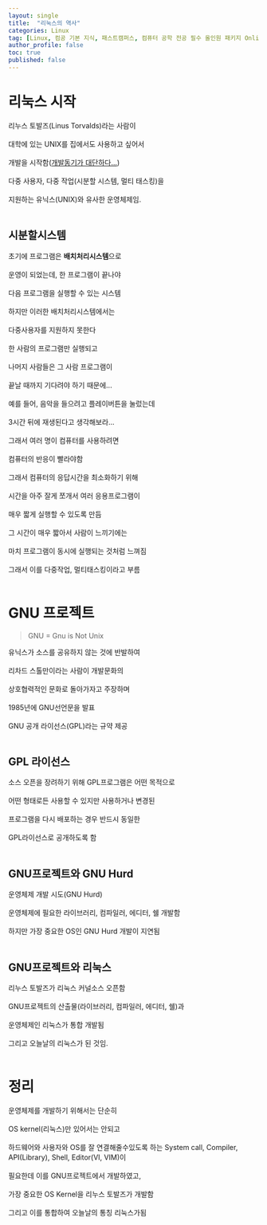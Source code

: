 ```yaml
---
layout: single
title:  "리눅스의 역사"
categories: Linux
tag: [Linux, 컴공 기본 지식, 패스트캠퍼스, 컴퓨터 공학 전공 필수 올인원 패키지 Online]
author_profile: false
toc: true
published: false
---
```


# 리눅스 시작
리누스 토발즈(Linus Torvalds)라는 사람이<br><br>
대학에 있는 UNIX를 집에서도 사용하고 싶어서<br><br>
개발을 시작함(<u>개발동기가 대단하다...</u>)<br><br>
다중 사용자, 다중 작업(시분할 시스템, 멀티 태스킹)을<br><br>
지원하는 유닉스(UNIX)와 유사한 운영체제임.<br><br>

## 시분할시스템
초기에 프로그램은 **배치처리시스템**으로<br><br>
운영이 되었는데, 한 프로그램이 끝나야<br><br>
다음 프로그램을 실행할 수 있는 시스템<br><br>
하지만 이러한 배치처리시스템에서는<br><br>
다중사용자를 지원하지 못한다<br><br>
한 사람의 프로그램만 실행되고<br><br>
나머지 사람들은 그 사람 프로그램이<br><br>
끝날 때까지 기다려야 하기 때문에...<br><br>
예를 들어, 음악을 들으려고 플레이버튼을 눌렀는데<br><br>
3시간 뒤에 재생된다고 생각해보라...<br><br>
그래서 여러 명이 컴퓨터를 사용하려면<br><br>
컴퓨터의 반응이 빨라야함<br><br>
그래서 컴퓨터의 응답시간을 최소화하기 위해<br><br>
시간을 아주 잘게 쪼개서 여러 응용프로그램이<br><br>
매우 짧게 실행할 수 있도록 만듬<br><br>
그 시간이 매우 짧아서 사람이 느끼기에는<br><br>
마치 프로그램이 동시에 실행되는 것처럼 느껴짐<br><br>
그래서 이를 다중작업, 멀티태스킹이라고 부름<br><br>

# GNU 프로젝트

> GNU = Gnu is Not Unix

유닉스가 소스를 공유하지 않는 것에 반발하여<br><br>
리차드 스톨만이라는 사람이 개발문화의<br><br>
상호협력적인 문화로 돌아가자고 주장하며<br><br>
1985년에 GNU선언문을 발표<br><br>
GNU 공개 라이선스(GPL)라는 규약 제공<br><br>

## GPL 라이선스
소스 오픈을 장려하기 위해 GPL프로그램은 어떤 목적으로<br><br>
어떤 형태로든 사용할 수 있지만 사용하거나 변경된<br><br>
프로그램을 다시 배포하는 경우 반드시 동일한<br><br>
GPL라이선스로 공개하도록 함<br><br>

## GNU프로젝트와 GNU Hurd
운영체제 개발 시도(GNU Hurd)<br><br>
운영체제에 필요한 라이브러리, 컴파일러, 에디터, 쉘 개발함<br><br>
하지만 가장 중요한 OS인 GNU Hurd 개발이 지연됨<br><br>

## GNU프로젝트와 리눅스
리누스 토발즈가 리눅스 커널소스 오픈함<br><br>
GNU프로젝트의 산출물(라이브러리, 컴파일러, 에디터, 쉘)과<br><br>
운영체제인 리눅스가 통합 개발됨<br><br>
그리고 오늘날의 리눅스가 된 것임.<br><br>

# 정리
운영체제를 개발하기 위해서는 단순히<br><br>
OS kernel(리눅스)만 있어서는 안되고<br><br>
하드웨어와 사용자와 OS를 잘 연결해줄수있도록 하는
System call, Compiler, API(Library), Shell, Editor(VI, VIM)이<br><br>
필요한데 이를 GNU프로젝트에서 개발하였고,<br><br>
가장 중요한 OS Kernel을 리누스 토발즈가 개발함<br><br>
그리고 이를 통합하여 오늘날의 통칭 리눅스가됨<br><br>
